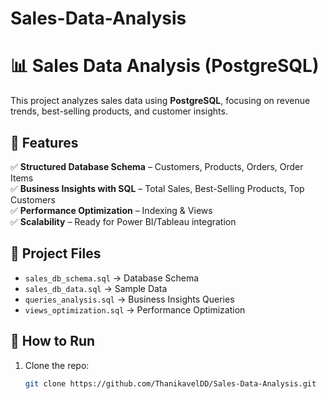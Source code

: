 # Sales-Data-Analysis



# 📊 Sales Data Analysis (PostgreSQL)  

This project analyzes sales data using **PostgreSQL**, focusing on revenue trends, best-selling products, and customer insights.

## 🚀 Features  
✅ **Structured Database Schema** – Customers, Products, Orders, Order Items  
✅ **Business Insights with SQL** – Total Sales, Best-Selling Products, Top Customers  
✅ **Performance Optimization** – Indexing & Views  
✅ **Scalability** – Ready for Power BI/Tableau integration  

## 📂 Project Files  
- `sales_db_schema.sql` → Database Schema  
- `sales_db_data.sql` → Sample Data  
- `queries_analysis.sql` → Business Insights Queries  
- `views_optimization.sql` → Performance Optimization  

## 🔧 How to Run  
1. Clone the repo:  
   ```sh
   git clone https://github.com/ThanikavelDD/Sales-Data-Analysis.git
